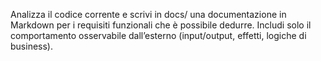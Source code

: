 Analizza il codice corrente e scrivi in docs/ una documentazione in Markdown per i requisiti funzionali che è possibile dedurre. Includi solo il comportamento osservabile dall’esterno (input/output, effetti, logiche di business).
